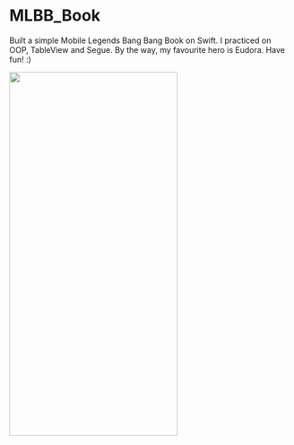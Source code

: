 # MLBB_Book
Built a simple Mobile Legends Bang Bang Book on Swift. I practiced on OOP, TableView and Segue. By the way, my favourite hero is Eudora. Have fun! :)

<p><img align="left" src="https://github.com/cnmalper/MLBB_Book/blob/main/mlbb.gif" width="300" height="650"/></p>

